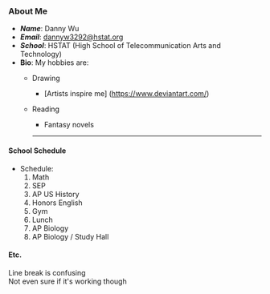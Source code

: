  ### About Me
* _**Name**_: Danny Wu
* _**Email**_: dannyw3292@hstat.org
* _**School**_: HSTAT (High School of Telecommunication Arts and Technology)
* **Bio**: My hobbies are:
  * Drawing  
    * [Artists inspire me] (https://www.deviantart.com/)
  * Reading
    * Fantasy novels
    
    ---
 #### School Schedule
* Schedule:
  1) Math
  2) SEP
  3) AP US History
  4) Honors English
  5) Gym
  6) Lunch
  7) AP Biology
  8) AP Biology / Study Hall

 #### Etc.
 Line break is confusing  
 Not even sure if it's working though

 
